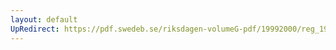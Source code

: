 ```yaml
---
layout: default
UpRedirect: https://pdf.swedeb.se/riksdagen-volumeG-pdf/19992000/reg_19992000/reg_19992000_0211.pdf
---
```

